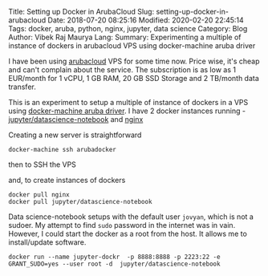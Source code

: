 Title: Setting up Docker in ArubaCloud
Slug: setting-up-docker-in-arubacloud
Date: 2018-07-20 08:25:16
Modified: 2020-02-20 22:45:14
Tags: docker, aruba, python, nginx, jupyter, data science
Category: Blog
Author: Vibek Raj Maurya
Lang: 
Summary: Experimenting a multiple of instance of dockers in arubacloud VPS using docker-machine aruba driver

I have been using  [arubacloud](https://www.arubacloud.com) VPS for some time now. Price wise, it's cheap and can't complain about the service. The subscription is as low as 1 EUR/month for 1 vCPU, 1 GB RAM, 20 GB SSD Storage and 2 TB/month data transfer.

This is an experiment to setup a multiple of instance of dockers in a VPS using [docker-machine aruba driver](https://github.com/Arubacloud/docker-machine-driver-arubacloud). I have 2 docker instances running - [jupyter/datascience-notebook](https://hub.docker.com/r/jupyter/datascience-notebook/) and [nginx](https://hub.docker.com/_/nginx/)

Creating a new server is straightforward


```
docker-machine ssh arubadocker
``` 

then to SSH the VPS

and, to create instances of dockers

```
docker pull nginx
docker pull jupyter/datascience-notebook
```

Data science-notebook setups with the default user ```jovyan```, which is not a sudoer.  My attempt to find ```sudo``` password in the internet was in vain. However, I could start the docker as a root from the host. It allows me to install/update software. 

```
docker run --name jupyter-dockr  -p 8888:8888 -p 2223:22 -e GRANT_SUDO=yes --user root -d  jupyter/datascience-notebook 
```

